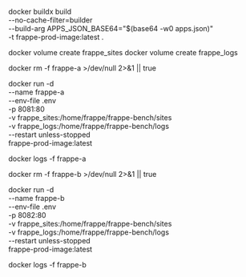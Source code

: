 docker buildx build \
  --no-cache-filter=builder \
  --build-arg APPS_JSON_BASE64="$(base64 -w0 apps.json)" \
  -t frappe-prod-image:latest .


docker volume create frappe_sites
docker volume create frappe_logs

docker rm -f frappe-a >/dev/null 2>&1 || true

docker run -d \
  --name frappe-a \
  --env-file .env \
  -p 8081:80 \
  -v frappe_sites:/home/frappe/frappe-bench/sites \
  -v frappe_logs:/home/frappe/frappe-bench/logs \
  --restart unless-stopped \
  frappe-prod-image:latest

docker logs -f frappe-a

docker rm -f frappe-b >/dev/null 2>&1 || true

docker run -d \
  --name frappe-b \
  --env-file .env \
  -p 8082:80 \
  -v frappe_sites:/home/frappe/frappe-bench/sites \
  -v frappe_logs:/home/frappe/frappe-bench/logs \
  --restart unless-stopped \
  frappe-prod-image:latest

docker logs -f frappe-b